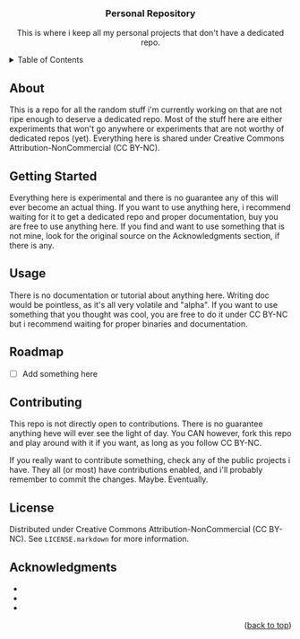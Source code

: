 <!-- Improved compatibility of back to top link: See: https://github.com/othneildrew/Best-README-Template/pull/73 -->
<a id="readme-top"></a>
<!--
*** Thanks for checking out the Best-README-Template. If you have a suggestion
*** that would make this better, please fork the repo and create a pull request
*** or simply open an issue with the tag "enhancement".
*** Don't forget to give the project a star!
*** Thanks again! Now go create something AMAZING! :D
-->



<!-- PROJECT SHIELDS -->
<!--
*** I'm using markdown "reference style" links for readability.
*** Reference links are enclosed in brackets [ ] instead of parentheses ( ).
*** See the bottom of this document for the declaration of the reference variables
*** for contributors-url, forks-url, etc. This is an optional, concise syntax you may use.
*** https://www.markdownguide.org/basic-syntax/#reference-style-links

[![Contributors][contributors-shield]][contributors-url]
[![Forks][forks-shield]][forks-url]
[![Stargazers][stars-shield]][stars-url]
[![Issues][issues-shield]][issues-url]
[![MIT License][license-shield]][license-url]
[![LinkedIn][linkedin-shield]][linkedin-url]
-->


<!-- PROJECT LOGO 
<br />
<div align="center">
  <a href="https://github.com/github_username/repo_name">
    <img src="images/logo.png" alt="Logo" width="80" height="80">
  </a>
-->
<h3 align="center">Personal Repository</h3>

  <p align="center">
    This is where i keep all my personal projects that don't have a dedicated repo.
    <br />
  </p>
</div>

<!-- TABLE OF CONTENTS -->
<details>
  <summary>Table of Contents</summary>
  <ol>
    <li><a href="#about">About</a></li>
    <li><a href="#getting-started">Getting Started</a></li>
    <li><a href="#usage">Usage</a></li>
    <li><a href="#roadmap">Roadmap</a></li>
    <li><a href="#contributing">Contributing</a></li>
    <li><a href="#license">License</a></li>
    <!-- <li><a href="#contact">Contact</a></li>-->
    <li><a href="#acknowledgments">Acknowledgments</a></li>
  </ol>
</details>



<!-- ABOUT -->
## About

This is a repo for all the random stuff i'm currently working on that are not ripe enough to deserve a dedicated repo. Most of the stuff here are either experiments that won't go anywhere or experiments that are not worthy of dedicated repos (yet). Everything here is shared under Creative Commons Attribution-NonCommercial (CC BY-NC).



<!-- GETTING STARTED -->
## Getting Started

Everything here is experimental and there is no guarantee any of this will ever become an actual thing. If you want to use anything here, i recommend waiting for it to get a dedicated repo and proper documentation, buy you are free to use anything here. If you find and want to use something that is not mine, look for the original source on the Acknowledgments section, if there is any.



<!-- USAGE EXAMPLES -->
## Usage

There is no documentation or tutorial about anything here. Writing doc would be pointless, as it's all very volatile and "alpha". If you want to use something that you thought was cool, you are free to do it under CC BY-NC but i recommend waiting for proper binaries and documentation.



<!-- ROADMAP -->
## Roadmap

- [ ] Add something here



<!-- CONTRIBUTING -->
## Contributing

This repo is not directly open to contributions. There is no guarantee anything heve will ever see the light of day. You CAN however, fork this repo and play around with it if you want, as long as you follow CC BY-NC.

If you really want to contribute something, check any of the public projects i have. They all (or most) have contributions enabled, and i'll probably remember to commit the changes. Maybe. Eventually.



<!-- LICENSE -->
## License

Distributed under Creative Commons Attribution-NonCommercial (CC BY-NC). See `LICENSE.markdown` for more information.



<!-- ACKNOWLEDGMENTS -->
## Acknowledgments

* []()
* []()
* []()

<p align="right">(<a href="#readme-top">back to top</a>)</p>
